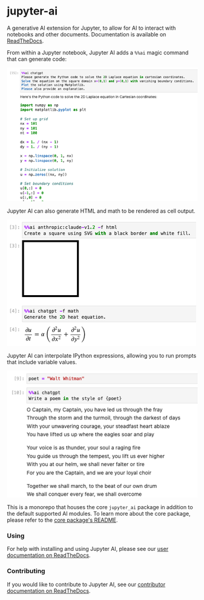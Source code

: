 # jupyter-ai

A generative AI extension for Jupyter, to allow for AI to interact with notebooks and other documents. Documentation is available on [ReadTheDocs](https://jupyter-ai.readthedocs.io/en/latest/).

From within a Jupyter notebook, Jupyter AI adds a `%%ai` magic command that can generate code:

![Sample with code generation](./docs/source/_static/sample-code.png)

Jupyter AI can also generate HTML and math to be rendered as cell output.

![Sample with HTML and math generation](./docs/source/_static/sample-html-math.png)

Jupyter AI can interpolate IPython expressions, allowing you to run prompts
that include variable values.

![Sample with code interpolation and markdown output](./docs/source/_static/sample-markdown.png)

This is a monorepo that houses the core `jupyter_ai` package in addition to the
default supported AI modules. To learn more about the core package, please refer
to the [core package's README](packages/jupyter-ai/README.md).

### Using

For help with installing and using Jupyter AI, please see our
[user documentation on ReadTheDocs](https://jupyter-ai.readthedocs.io/en/latest/users/index.html).

### Contributing

If you would like to contribute to Jupyter AI, see our
[contributor documentation on ReadTheDocs](https://jupyter-ai.readthedocs.io/en/latest/contributors/index.html).
